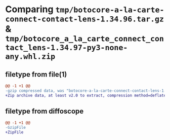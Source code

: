 # Comparing `tmp/botocore-a-la-carte-connect-contact-lens-1.34.96.tar.gz` & `tmp/botocore_a_la_carte_connect_contact_lens-1.34.97-py3-none-any.whl.zip`

## filetype from file(1)

```diff
@@ -1 +1 @@
-gzip compressed data, was "botocore-a-la-carte-connect-contact-lens-1.34.96.tar", last modified: Thu May  2 01:01:16 2024, max compression
+Zip archive data, at least v2.0 to extract, compression method=deflate
```

## filetype from diffoscope

```diff
@@ -1 +1 @@
-GzipFile
+ZipFile
```

